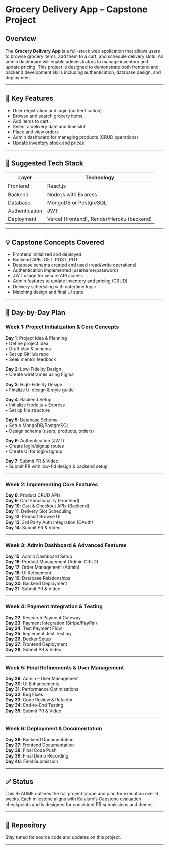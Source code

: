 # Grocery Delivery App – Capstone Project

## Overview

The **Grocery Delivery App** is a full-stack web application that allows users to browse grocery items, add them to a cart, and schedule delivery slots. An admin dashboard will enable administrators to manage inventory and update pricing. This project is designed to demonstrate both frontend and backend development skills including authentication, database design, and deployment.

---

## 🔑 Key Features

- User registration and login (authentication)
- Browse and search grocery items
- Add items to cart..
- Select a delivery date and time slot
- Place and view orders
- Admin dashboard for managing products (CRUD operations)
- Update inventory stock and prices

---

## 🧰 Suggested Tech Stack

| Layer        | Technology         |
|--------------|--------------------|
| Frontend     | React.js           |
| Backend      | Node.js with Express |
| Database     | MongoDB or PostgreSQL |
| Authentication | JWT               |
| Deployment   | Vercel (frontend), Render/Heroku (backend) |

---

## 💡 Capstone Concepts Covered

- Frontend initialized and deployed
- Backend APIs: GET, POST, PUT
- Database schema created and used (read/write operations)
- Authentication implemented (username/password)
- JWT usage for secure API access
- Admin features to update inventory and pricing (CRUD)
- Delivery scheduling with date/time logic
- Matching design and final UI state

---

## 📅 Day-by-Day Plan

### **Week 1: Project Initialization & Core Concepts**
**Day 1**: Project Idea & Planning  
• Define project idea  
• Draft plan & schema  
• Set up GitHub repo  
• Seek mentor feedback  

**Day 2**: Low-Fidelity Design  
• Create wireframes using Figma  

**Day 3**: High-Fidelity Design  
• Finalize UI design & style guide  

**Day 4**: Backend Setup  
• Initialize Node.js + Express  
• Set up file structure  

**Day 5**: Database Schema  
• Setup MongoDB/PostgreSQL  
• Design schema (users, products, orders)  

**Day 6**: Authentication (JWT)  
• Create login/signup routes  
• Create UI for login/signup  

**Day 7**: Submit PR & Video  
• Submit PR with low-fid design & backend setup  

---

### **Week 2: Implementing Core Features**
**Day 8**: Product CRUD APIs  
**Day 9**: Cart Functionality (Frontend)  
**Day 10**: Cart & Checkout APIs (Backend)  
**Day 11**: Delivery Slot Scheduling  
**Day 12**: Product Browse UI  
**Day 13**: 3rd Party Auth Integration (OAuth)  
**Day 14**: Submit PR & Video  

---

### **Week 3: Admin Dashboard & Advanced Features**
**Day 15**: Admin Dashboard Setup  
**Day 16**: Product Management (Admin CRUD)  
**Day 17**: Order Management (Admin)  
**Day 18**: UI Refinement  
**Day 19**: Database Relationships  
**Day 20**: Backend Deployment  
**Day 21**: Submit PR & Video  

---

### **Week 4: Payment Integration & Testing**
**Day 22**: Research Payment Gateway  
**Day 23**: Payment Integration (Stripe/PayPal)  
**Day 24**: Test Payment Flow  
**Day 25**: Implement Jest Testing  
**Day 26**: Docker Setup  
**Day 27**: Frontend Deployment  
**Day 28**: Submit PR & Video  

---

### **Week 5: Final Refinements & User Management**
**Day 29**: Admin – User Management  
**Day 30**: UI Enhancements  
**Day 31**: Performance Optimizations  
**Day 32**: Bug Fixes  
**Day 33**: Code Review & Refactor  
**Day 34**: End-to-End Testing  
**Day 35**: Submit PR & Video  

---

### **Week 6: Deployment & Documentation**
**Day 36**: Backend Documentation  
**Day 37**: Frontend Documentation  
**Day 38**: Final Code Push  
**Day 39**: Final Demo Recording  
**Day 40**: Final Submission

---

## ✅ Status

This README outlines the full project scope and plan for execution over 6 weeks. Each milestone aligns with Kalvium's Capstone evaluation checkpoints and is designed for consistent PR submissions and demos.

---

## 🔗 Repository

Stay tuned for source code and updates on this project.

---

